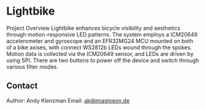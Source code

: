 # Lightbike
Project Overview
Lightbike enhances bicycle visibility and aesthetics through motion-responsive LED patterns. The system employs a ICM20649 accelerometer and gyroscope and an EFR32MG24 MCU mounted on both of a bike axises, with connect WS2812b LEDs wound through the spokes. Motion data is collected via the ICM20649 sensor, and LEDs are driven by using SPI. There are two buttons to power off the device and switch through various filter modes.

## Contact
Author: Andy Klenzman
Email: ak@imagineon.de
